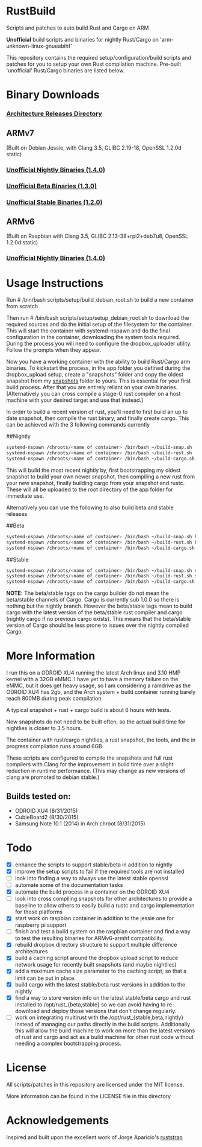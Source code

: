 # RustBuild
Scripts and patches to auto build Rust and Cargo on ARM

**Unofficial** build scripts and binaries for nightly Rust/Cargo on 'arm-unknown-linux-gnueabihf'

This repository contains the required setup/configuration/build scripts and patches for you to setup your own Rust compilation machine. Pre-built 'unofficial' Rust/Cargo binaries are listed below.

# Binary Downloads
### [Architecture Releases Directory](https://www.dropbox.com/sh/ewam0qujfdfaf19/AAB0_fQF7unuuqwDBZ1dF5fla?dl=0)
## ARMv7
(Built on Debian Jessie, with Clang 3.5,  GLIBC 2.19-18, OpenSSL 1.2.0d static)
### [Unofficial Nightly Binaries (1.4.0)](https://www.dropbox.com/sh/gcat9erkhd4acq1/AABSM3TWIqcrSFx0LRijUNAYa?dl=0)
### [Unofficial Beta Binaries (1.3.0)](https://www.dropbox.com/sh/y5b1lsdjfy7iwnr/AADc5hlMHJ5u7q-AYtS0Z5zqa?dl=0)
### [Unofficial Stable Binaries (1.2.0)](https://www.dropbox.com/sh/t7zj60r3zxn2a7n/AADKMDSVhb0oSeGbuDzeD6yZa?dl=0)
## ARMv6
(Built on Raspbian with Clang 3.5, GLIBC 2.13-38+rpi2+deb7u8, OpenSSL 1.2.0d static)
### [Unofficial Nightly Binaries (1.4.0)](https://www.dropbox.com/sh/866e4szgdvjmy45/AABP1moHeCTyST9B3qJIdVfva?dl=0)

# Usage Instructions
Run # /bin/bash scripts/setup/build_debian_root.sh <name of container> to build a new container from scratch

Then run # /bin/bash scripts/setup/setup_debian_root.sh <name of container> to download the required sources and do the initial setup of the filesystem for the container. This will start the container with systemd-nspawn and do the final configuration in the container, downloading the system tools required. During the process you will need to configure the dropbox_uploader utility. Follow the prompts when they appear.

Now you have a working container with the ability to build Rust/Cargo arm binaries. To kickstart the process, in the app folder you defined during the dropbox_upload setup, create a "snapshots" folder and copy the oldest snapshot from my [snapshots](https://www.dropbox.com/sh/a7kpdcglzsga8yk/AAAjM05nNf8lkbmpuraKZnEXa?dl=0) folder to yours. This is essential for your first build process. After that you are entirely reliant on your own binaries. (Alternatively you can cross compile a stage-0 rust compiler on a host machine with your desired target and use that instead.)

In order to build a recent version of rust, you'll need to first build an up to date snapshot, then compile the rust binary, and finally create cargo.
This can be achieved with the 3 following commands currently

##Nightly
```bash
systemd-nspawn /chroots/<name of container> /bin/bash ~/build-snap.sh
systemd-nspawn /chroots/<name of container> /bin/bash ~/build-rust.sh
systemd-nspawn /chroots/<name of container> /bin/bash ~/build-cargo.sh
```

This will build the most recent nightly by, first bootstrapping my oldest snapshot to build your own newer snapshot, then compiling a new rust from your new snapshot, finally building cargo from your snapshot and rustc. These will all be uploaded to the root directory of the app folder for immediate use.

Alternatively you can use the following to also build beta and stable releases

##Beta
```bash
systemd-nspawn /chroots/<name of container> /bin/bash ~/build-snap.sh beta
systemd-nspawn /chroots/<name of container> /bin/bash ~/build-rust.sh beta
systemd-nspawn /chroots/<name of container> /bin/bash ~/build-cargo.sh beta
```

##Stable
```bash
systemd-nspawn /chroots/<name of container> /bin/bash ~/build-snap.sh stable
systemd-nspawn /chroots/<name of container> /bin/bash ~/build-rust.sh stable
systemd-nspawn /chroots/<name of container> /bin/bash ~/build-cargo.sh stable
```

**NOTE:** The beta/stable tags on the cargo builder do not mean the beta/stable channels of Cargo. Cargo is currently sub 1.0.0 so there is nothing but the nightly branch. However the beta/stable tags mean to build cargo with the latest version of the beta/stable rust compiler and cargo (nightly cargo if no previous cargo exists). This means that the beta/stable version of Cargo should be less prone to issues over the nightly compiled Cargo.

# More Information
I run this on a ODROID XU4 running the latest Arch linux and 3.10 HMP kernel with a 32GB eMMC. I have yet to have a memory failure on the eMMC, but it does get heavy usage, so I am considering a ramdrive as the ODROID XU4 has 2gb, and the Arch system + build container running barely reach 800MB during peak compilation.

A typical snapshot + rust + cargo build is about 6 hours with tests.

New snapshots do not need to be built often, so the actual build time for
nightlies is closer to 3.5 hours.

The container with rust/cargo nightlies, a rust snapshot, the tools, and the in progress compilation runs around 6GB

These scripts are configured to compile the snapshots and full rust compilers with Clang for the improvement in build time over a slight reduction in runtime performance. (This may change as new versions of clang are promoted to debian stable.)

## Builds tested on:
 - ODROID XU4 (8/31/2015)
 - CubieBoard2  (8/30/2015)
 - Samsung Note 10.1 (2014) in Arch chroot (8/31/2015)

# Todo
- [x] enhance the scripts to support stable/beta in addition to nightly
- [x] improve the setup scripts to fail if the required tools are not installed
- [ ] look into finding a way to always use the latest stable openssl
- [ ] automate some of the documentation tasks
- [x] automate the build process in a container on the ODROID XU4
- [ ] look into cross compiling snapshots for other architectures to provide a baseline to allow others to easily build a rustc and cargo implementation for those platforms
- [x] start work on raspbian container in addition to the jessie one for raspberry pi support
- [ ] finish and test a build system on the raspbian container and find a way to test the resulting binaries for ARMv6-armhf compatibility.
- [x] rebuild dropbox directory structure to support multiple difference architectures
- [x] build a caching script around the dropbox upload script to reduce network usage for recently built snapshots (and maybe nightlies)
- [x] add a maximum cache size parameter to the caching script, so that a limit can be put in place.
- [x] build cargo with the latest stable/beta rust versions in addition to the nightly
- [x] find a way to store version info on the latest stable/beta cargo and rust installed to /opt/rust_{beta,stable} so we can avoid having to re-download and deploy those versions that don't change regularly.
- [ ] work on integrating multirust with the /opt/rust_{stable,beta,nightly} instead of managing our paths directly in the build scripts. Additionally this will allow the build machine to work on more than the latest versions of rust and cargo and act as a build machine for other rust code without needing a complex bootstrapping process.

# License
All scripts/patches in this repository are licensed under the MIT license.

More information can be found in the LICENSE file in this directory

# Acknowledgements
Inspired and built upon the excellent work of Jorge Aparicio's [ruststrap](https://github.com/japaric/ruststrap)
